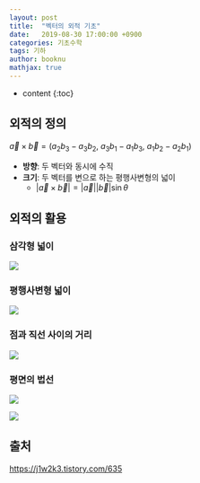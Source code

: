 ```yaml
---
layout: post
title:  "벡터의 외적 기초"
date:   2019-08-30 17:00:00 +0900
categories: 기초수학
tags: 기하
author: booknu
mathjax: true
---
```


* content
{:toc}
## 외적의 정의

$\vec{a}\times\vec{b} = (a_2b_3-a_3b_2,\ a_3b_1-a_1b_3,\ a_1b_2-a_2b_1)$

- **방향**: 두 벡터와 동시에 수직
- **크기**: 두 벡터를 변으로 하는 평행사변형의 넓이
  - $\lvert\vec{a}\times\vec{b}\rvert = \lvert\vec{a}\rvert\lvert\vec{b}\rvert\sin\theta$



## 외적의 활용

### 삼각형 넓이

![]({{site.url}}/img/190830_OuterProduct/tri.png)



### 평행사변형 넓이

![]({{site.url}}/img/190830_OuterProduct/parallel.png)



### 점과 직선 사이의 거리

![]({{site.url}}/img/190830_OuterProduct/dist.png)



### 평면의 법선

![]({{site.url}}/img/190830_OuterProduct/normal1.png)

![]({{site.url}}/img/190830_OuterProduct/normal2.png)



## 출처

https://j1w2k3.tistory.com/635



